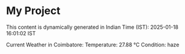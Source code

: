 # My Project

This content is dynamically generated in Indian Time (IST): 2025-01-18 16:01:02 IST


Current Weather in Coimbatore:
Temperature: 27.88 °C
Condition: haze
